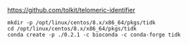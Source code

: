 https://github.com/tolkit/telomeric-identifier

```
mkdir -p /opt/linux/centos/8.x/x86_64/pkgs/tidk
cd /opt/linux/centos/8.x/x86_64/pkgs/tidk
conda create -p ./0.2.1 -c bioconda -c conda-forge tidk
```
